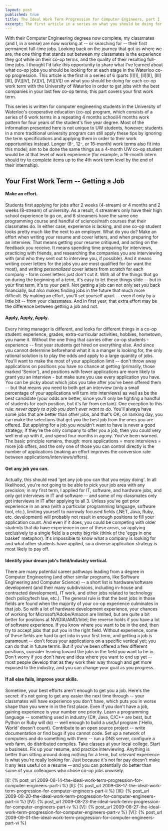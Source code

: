 ```yaml
---
layout: post
published: true
title: The Ideal Work Term Progression for Computer Engineers, part I
excerpt: The first article in a series on what you should be doing for each co-op work term.
---
```


With their Computer Engineering degrees now complete, my classmates (and I, in a sense) are now working at -- or
searching for -- their first permanent full-time jobs. Looking back on the journey that got us where we are, the one
thing that stands out between my classmates is the experience they got while on their co-op terms, and the quality of
their resulting full-time jobs. I thought I'd take this opportunity to share what I've learned about what co-op jobs you
should be looking for at each stage in the Waterloo co-op progression. This article is the first in a series of 6
(parts [I][I], [II][II], [III][III], [IV][IV], [V][V], [VI][VI]) on what you should be doing for each co-op work term
with the University of Waterloo in order to get jobs with the best companies in your last few co-op terms; this part
covers your first work term.

This series is written for computer engineering students in the University of Waterloo's cooperative education (co-op)
program, which consists of a series of 6 work terms in a repeating 4 months school/4 months work pattern for four years
of the student's five year degree. Most of the information presented here is not unique to UW students, however;
students in a more traditional university program can still apply these tips by ignoring the term specifications and
applying them in order to their work opportunities instead. Longer (8-, 12-, or 16-month) work terms also fit into this
model; aim to be done the same things as a 4-month UW co-op student would be at that level of work experience (for
example, a 16-month intern should try to complete items up to the 4th work term level by the end of their internship).

## Your First Work Term -- Getting a Job

#### Make an effort.

Students first applying for jobs after 2 weeks (4-stream) or 4 months and 2 weeks (8-stream) of university. As a result,
4 streamers only have their high school experience to go on, and 8 streamers have the same one programming course and
handful of science/math courses that their classmates do. In either case, experience is lacking, and one co-op student
looks pretty much like the next to an employer. What do you do? Make an effort when writing your resume and cover
letters, and when preparing for an interview. That means getting your resume critiqued, and acting on the feedback you
receive. It means spending time preparing for interviews, practicing with friends, and researching the companies you are
interviewing with (and who they sent out to interview you, if possible). And it means writing cover letters for the jobs
you are most qualified for (or want the most), and writing *personalized* cover letters from scratch for each company -
form cover letters just don't cut it. With all of the things that go on during the beginning of a term, it's easy to let
these things slide -- but in your first term, it's to your peril. Not getting a job can not only set you back
financially, but also makes finding jobs in the future that much more difficult. By making an effort, you'll set
yourself apart -- even if only by a little bit -- from your classmates. And in first year, that extra effort may be the
difference between getting a job and not.

#### Apply, Apply, Apply.

Every hiring manager is different, and looks for different things in a co-op student: experience, grades,
extra-curricular activities, hobbies, hometown, you name it. Without the one thing that carries other co-op students -
experience -- first year students get hired on everything else. And since you cannot determine beforehand what it is a
manger is looking for, the only rational solution is to play the odds and apply to a large quantity of jobs. You'll want
to make the most of your application limit -- don't throw away applications on positions you have no chance at getting
(primarily, those marked 'Senior'), and positions with fewer applications are more likely to grant you an interview -
but make sure you use every application you have. You can be picky about which jobs you take after you've been offered
them -- but that means you need to both get an interview (only a small percentage of your applications will turn into
interviews) as well as be the best candidate (your odds are better, since you'll only be fighting a handful of students
for each position, but it's far from certain). One exception to this rule: *never apply to a job you don't ever want to
do*. You'll always have some jobs that are better than other jobs, and that's OK; on ranking day, you can make the
selections that get you the best job from the ones you are offered. But applying for a job you wouldn't want to have is
never a good strategy; if they're the only company to offer you a job, then you could very well end up with it, and
spend four months in agony. You've been warned. The basic principle remains, though: more applications = more interviews =
more job offers, and the only one of those you can control directly is the number of applications (making an effort
improves the conversion rate between applications/interviews/offers).

#### Get any job you can.

Actually, this should read 'get any job you can that you enjoy doing'. In all likelihood, you're not going to be able to
pick your job area with any precision; in my first term, I applied for IT, software, and hardware jobs, and only got
interviews in IT and software -- and some of my classmates only got interviews in IT after applying to all 3. Unless
you've got prior experience in an area (with a particular programming language, software tool, etc.), limiting yourself
to narrowly focused fields (.NET, Java, Ruby, etc. development) will probably not result in enough positions to fill
your application count. And even if it does, you could be competing with older students that *do* have experience in one
of these areas, so applying exclusively to a single field is a pretty big risk (think of the 'eggs in one basket'
metaphor). It's impossible to know what a company is looking for and what other students have applied, so a diverse
application strategy is most likely to pay off.

#### Identify your dream job's field/industry vertical.

There are many potential career pathways leading from a degree in Computer Engineering (and other similar programs, like
Software Engineering and Computer Science) -- a short list is hardware/software development (and their many subdivisions,
including in-house and contracted development), IT work, and other jobs related to technology (tech policy/tech law,
etc.). The general rule is that the best jobs in those fields are found when the majority of your co-op experience
culminates in that job. So with a lot of hardware development experience, your chances of working for
Microsoft/Adobe/Amazon are limited, but are quite a bit better for positions at NVIDIA/AMD/Intel; the reverse holds if
you have a lot of software experience. If you know where you want to be in the end, then try to accept jobs that put you
in the right field. Without experience, some of these fields are hard to get into in your first term, and getting a job
is paramount -- don't focus your applications on a specific vertical yet; you can do that in future terms. But if you've
been offered a few different positions, consider leaning toward the jobs in the field you want to be in. Don't worry if
you don't have and idea where you want to end up yet -- most people develop that as they work their way through and get
more exposed to the industry, and you can change your goal as you progress.

#### If all else fails, improve your skills.

Sometime, your best efforts aren't enough to get you a job. Here's the secret: it's not going to get any easier the next
time through -- your classmates will have experience you don't have, which puts you in worse shape than you were in in
the first place. Even if you don't have a job, gaining experience is your number one priority. Learn a programming
language -- something used in industry (C#, Java, C/C++ are best, but Python or Ruby will do) -- well enough to build a
*useful* program ('Hello, World' doesn't count). Contribute to an open source project -- write documentation or find bugs
if you cannot code. Set up a network of computers and do something with them -- run a DNS server, configure a web farm,
do distributed compiles. Take classes at your local college. Start a business. Fix up your resume, and practice
interviewing. Anything is better than sitting around doing nothing for a term, but *relevant* experience is what you're
really looking for. Just because it's not for pay doesn't make it any less useful on a resume -- and you can potentially
do better than some of your colleagues who chose co-op jobs unwisely.

[I]: {% post_url 2009-08-14-the-ideal-work-term-progression-for-computer-engineers-part-i %}
[II]: {% post_url 2009-08-17-the-ideal-work-term-progression-for-computer-engineers-part-ii %}
[III]: {% post_url 2009-08-20-the-ideal-work-term-progression-for-computer-engineers-part-iii %}
[IV]: {% post_url 2009-08-23-the-ideal-work-term-progression-for-computer-engineers-part-iv %}
[V]: {% post_url 2009-08-27-the-ideal-work-term-progression-for-computer-engineers-part-v %}
[VI]: {% post_url 2009-09-01-the-ideal-work-term-progression-for-computer-engineers-part-vi %}
